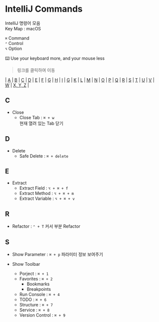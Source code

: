 # IntelliJ Commands
IntelliJ 명령어 모음  
Key Map : macOS

<code>⌘</code>  Command  
<code>⌃</code>  Control  
<code>⌥</code>  Option  

⌨️ Use your keyboard more, and your mouse less

> 링크를 클릭하여 이동 

| [A](#A) | [B](#B) | [C](#C) | [D](#D) | [E](#E) | [F](#F) | [G](#G) | [H](#H) | [I](#H) | [G](#G) | [K](#K) | [L](#L) | [M](#M) | [N](#N) | [O](#O) |
 [P](#P) | [Q](#Q) | [R](#R) | [S](#S) | [T](#T) | [U](#U) | [V](#V) | [W](#W) | [X, Y, Z](#XYZ) |

## C
  * Close
    * Close Tab : ```⌘ + w```  
    현재 열려 있는 Tab 닫기


## D
  * Delete
    * Safe Delete : ```⌘ + delete``` 


## E
  * Extract  
    * Extract Field : ```⌥ + ⌘ + f```
    * Extract Method : ```⌥ + ⌘ + m```
    * Extract Variable : ```⌥ + ⌘ + v```


## R
  * Refactor : ```⌃ + T```
    커서 부분 Refactor 

## S
  * Show Parameter : ```⌘ + p```
    파라미터 정보 보여주기 

  * Show Toolbar
    * Porject : ```⌘ + 1```
    * Favorites : ```⌘ + 2```
        * Bookmarks
        * Breakpoints
    * Run Console : ```⌘ + 4```
    * TODO : ```⌘ + 6```
    * Structure : ```⌘ + 7```
    * Service : ```⌘ + 8```
    * Version Control : ```⌘ + 9```
